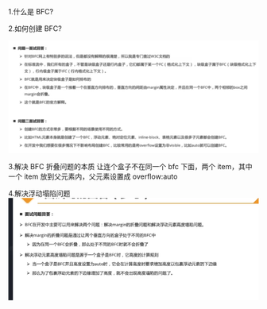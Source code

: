 1.什么是 BFC?

2.如何创建 BFC?

![alt text](./image/BFC.png)

3.解决 BFC 折叠问题的本质
让连个盒子不在同一个 bfc 下面，两个 item，其中一个 item 放到父元素内，父元素设置成 overflow:auto

4.解决浮动塌陷问题
![alt text](./image/bfc2.png)
